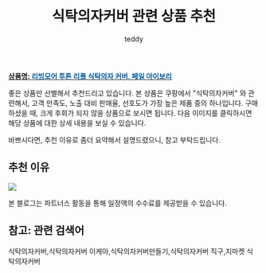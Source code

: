﻿---
layout: post
title:  "식탁의자커버 관련 상품 추천"
author: teddy
categories: [ 가구/인테리어 ]
tags: [식탁의자커버,식탁의자커버 이케아,식탁의자커버만들기,식탁의자커버 직구,지마켓 식탁의자커버]
image: https://static.coupangcdn.com/image/retail/images/2021/05/28/16/8/547763e7-1f3d-4166-8fd3-e1c5de07beeb.jpg 
description: "쿠팡에서 식탁의자커버 관련 상품으로 가장 고객 선호도가 높은 제품 중 하나입니다."
---

<a href="https://link.coupang.com/re/AFFSDP?lptag=AF3256674&pageKey=5587336098&itemId=8948932614&vendorItemId=76235466132&traceid=V0-153-77fcd64e0df32fed"><b>상품명: <font color='#01579B'>리빙모어 투톤 리플 식탁의자 커버, 페일 아이보리</font></b></a>

좋은 상품만 선별해서 추천드리고 있습니다.
본 상품은 쿠팡에서 "식탁의자커버" 와 관련해서, 고객 만족도, 노출 대비 판매율, 선호도가 가장 높은 제품 중의 하나입니다.
구매하셨을 때, 크게 후회가 되지 않을 상품으로 보시면 됩니다. 
다음 이미지를 클릭하시면 해당 상품에 대한 상세 내용을 보실 수 있습니다.

바쁘시다면, 추천 이유로 좀더 요약해서 설명드렸으니, 참고 부탁드립니다.

## 추천 이유 

<a href="https://link.coupang.com/re/AFFSDP?lptag=AF3256674&pageKey=5587336098&itemId=8948932614&vendorItemId=76235466132&traceid=V0-153-77fcd64e0df32fed"><img src="https://thumbnail9.coupangcdn.com/thumbnails/remote/q89/image/retail/images/2021/05/28/16/2/a9989b33-02af-4db3-88f5-005eaef08080.jpg"></a> 

본 블로그는 파트너스 활동을 통해 일정액의 수수료를 제공받을 수 있습니다.

## 참고: 관련 검색어    
식탁의자커버,식탁의자커버 이케아,식탁의자커버만들기,식탁의자커버 직구,지마켓 식탁의자커버